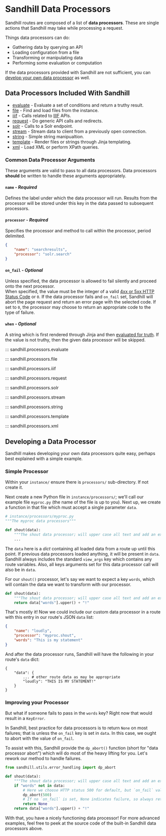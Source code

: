 # Sandhill Data Processors
Sandhill routes are composed of a list of **data processors**. These are single
actions that Sandhill may take while processing a request.

Things data processors can do:

* Gathering data by querying an API
* Loading configuration from a file
* Transforming or manipulating data
* Performing some evaluation or computation

If the data processors provided with Sandhill are not sufficient, you can [develop
your own data processor](#developing-a-data-processor) as well.

## Data Processors Included With Sandhill
* [evaluate](#sandhill.processors.evaluate) - Evaluate a set of conditions and return a truthy result.
* [file](#sandhill.processors.file) - Find and load files from the instance.
* [iiif](#sandhill.processors.iiif) - Calls related to [IIIF](https://iiif.io/) APIs.
* [request](#sandhill.processors.request) - Do generic API calls and redirects.
* [solr](#sandhill.processors.solr) - Calls to a Solr endpoint.
* [stream](#sandhill.processors.stream) - Stream data to client from a previously open connection.
* [string](#sandhill.processors.string) - Simple string manipualtion.
* [template](#sandhill.processors.template) - Render files or strings through Jinja templating.
* [xml](#sandhill.processors.xml) - Load XML or perform XPath queries.


### Common Data Processor Arguments
These arguments are valid to pass to all data processors. Data processors **should** be written
to handle these arguments appropriately.  

#### `name` - _Required_  
Defines the label under which the data processor will run. Results from the processor will be
stored under this key in the data passed to subsequent processors.  

#### `processor` - _Required_  
Specifies the processor and method to call within the processor, period delimited.
```json
{
    "name": "searchresults",
    "processor": "solr.search"
}
```

#### `on_fail` - _Optional_  
Unless specified, the data processor is allowed to fail silently and proceed onto the next processor.  
When specified, the value must be the integer of a valid
[4xx or 5xx HTTP Status Code](https://en.wikipedia.org/wiki/List_of_HTTP_status_codes) or `0`.
If the data processor fails and `on_fail` set, Sandhill will abort the page request and return an error
page with the selected code. If set to `0`, the processor may choose to return an appropriate code to
the type of failure.  

#### `when` - _Optional_  
A string which is first rendered through Jinja and then
[evaluated for truth](https://docs.python.org/3/library/stdtypes.html#truth).
If the value is not truthy, then the given data processor will be skipped.  


::: sandhill.processors.evaluate

::: sandhill.processors.file

::: sandhill.processors.iiif

::: sandhill.processors.request

::: sandhill.processors.solr

::: sandhill.processors.stream

::: sandhill.processors.string

::: sandhill.processors.template

::: sandhill.processors.xml


## Developing a Data Processor
Sandhill makes developing your own data processors quite easy, perhaps best explained
with a simple example.  

### Simple Processor
Within your `instance/` ensure there is `processors/` sub-directory. If not create it.

Next create a new Python file in `instance/processors/`; we'll call our example file
`myproc.py` (the name of the file is up to you). Next up, we create a function in that
file which must accept a single parameter `data`.
```python
# instance/processors/myproc.py
"""The myproc data processors"""

def shout(data):
    """The shout data processor; will upper case all text and add an exlcaimation point."""
    ...
```

The `data` here is a _dict_ containing all loaded data from a route up until this point.
If previous data processors loaded anything, it will be present in `data`. Sandhill
always includes the standard `view_args` key which contains any route variables. Also, all
keys arguments set for this data processor call will also be in `data`.

For our `shout()` processor, let's say we want to expect a key `words`, which will
contain the data we want to transform with our processor.

```python
def shout(data):
    """The shout data processor; will upper case all text and add an exlcaimation point."""
    return data["words"].upper() + "!"
```

That's mostly it! Now we could include our custom data processor in a route with this entry
in our route's JSON `data` list:
```json
{
    "name": "loudly",
    "processor": "myproc.shout",
    "words": "This is my statement"
}
```

And after the data processor runs, Sandhill will have the following in your route's `data` dict:
```
{
    "data": {
        ... # other route data as may be appropriate
        "loudly": "THIS IS MY STATEMENT!"
    }
}
```

### Improving your Processor
But what if someone fails to pass in the `words` key? Right now that would result in a `KeyError`.

In Sandhill, best practice for data processors is to return `None` on most failures; that is unless
the `on_fail` key is set in `data`. In this case, we ought to abort with the value of `on_fail`.

To assist with this, Sandhill provide the `dp_abort()` function (short for "data processor abort") which
will do most of the heavy lifting for you. Let's rework our method to handle failures.
```python
from sandhill.utils.error_handling import dp_abort

def shout(data):
    """The shout data processor; will upper case all text and add an exlcaimation point."""
    if "words" not in data:
        # Here we choose HTTP status 500 for default, but `on_fail` value will take precedence.
        dp_abort(500)
        # If no `on_fail` is set, None indicates failure, so always return None after a db_abort().
        return None
    return data["words"].upper() + "!"
```

With that, you have a nicely functioning data processor! For more advanced examples, feel free to peek
at the source code of the built-in Sandhill data processors above.
